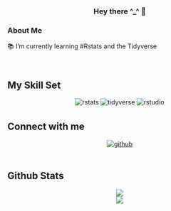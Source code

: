 ### <div align="center">Hey there ^_^ 👋</div>  
  



### About Me  
📚 I’m currently learning #Rstats and the Tidyverse 
  

<br/>  


## My Skill Set  

<div align="center">
<img src=https://img.shields.io/badge/RStats-8D33FF?logo=r&logoColor=white&style=for-the-badge alt=rstats style="margin-bottom: 5px;" />

<img src="https://img.shields.io/badge/Tidyverse-1A162D?style=for-the-badge&logo=tidyverse&logoColor=white" alt="tidyverse" style="margin-bottom: 5px;" />


<img src="https://img.shields.io/badge/RStudio-75AADB?style=for-the-badge&logo=RStudio&logoColor=white" alt="rstudio" style="margin-bottom: 5px;" />
</div>


## Connect with me  
<div align="center">
<a href="https://github.com/R4j0Dm" target="_blank">
<img src=https://img.shields.io/badge/github-%2324292e.svg?&style=for-the-badge&logo=github&logoColor=white alt=github style="margin-bottom: 5px;" />
</a>  
</div>  




<br/>  


## Github Stats  
<div align="center"><img src="https://github-readme-stats.vercel.app/api/top-langs/?username=R4j0Dm&hide_border=true&layout=compact" align="center" /></div>  

<div align="center"><img src="https://github-readme-stats.vercel.app/api?username=R4j0Dm&show_icons=true&count_private=true&hide_border=true" align="center" /></div>  
  

<br/>  

